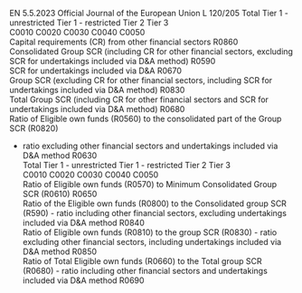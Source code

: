 EN  5.5.2023 Official Journal of the European Union L 120/205
 Total  Tier 1 - 
unrestricted  Tier 1 - 
restricted  Tier 2  Tier 3  
C0010  C0020  C0030  C0040  C0050  
Capital requirements (CR) from other financial sectors  R0860  
Consolidated Group SCR (including CR for other financial sectors, excluding SCR for 
undertakings included via D&A method)  R0590  
SCR for undertakings included via D&A  R0670  
Group SCR (excluding CR for other financial sectors, including SCR for undertakings 
included via D&A method)  R0830  
Total Group SCR (including CR for other financial sectors and SCR for undertakings 
included via D&A method)  R0680  
Ratio of Eligible own funds (R0560) to the consolidated part of the Group SCR (R0820) 
- ratio excluding other financial sectors and undertakings included via D&A method  R0630  
Total  Tier 1 - 
unrestricted  Tier 1 - 
restricted  Tier 2  Tier 3  
C0010  C0020  C0030  C0040  C0050  
Ratio of Eligible own funds (R0570) to Minimum Consolidated Group SCR (R0610)  R0650  
Ratio of the Eligible own funds (R0800) to the Consolidated group SCR (R590) - ratio 
including other financial sectors, excluding undertakings included via D&A method  R0840  
Ratio of Eligible own funds (R0810) to the group SCR (R0830) - ratio excluding other 
financial sectors, including undertakings included via D&A method  R0850  
Ratio of Total Eligible own funds (R0660) to the Total group SCR (R0680) - ratio 
including other financial sectors and undertakings included via D&A method  R0690